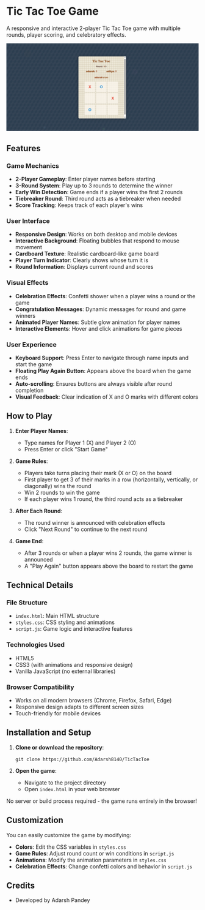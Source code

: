 # Tic Tac Toe Game

A responsive and interactive 2-player Tic Tac Toe game with multiple rounds, player scoring, and celebratory effects.

![Game Screenshot](./image.png)

## Features

### Game Mechanics

- **2-Player Gameplay**: Enter player names before starting
- **3-Round System**: Play up to 3 rounds to determine the winner
- **Early Win Detection**: Game ends if a player wins the first 2 rounds
- **Tiebreaker Round**: Third round acts as a tiebreaker when needed
- **Score Tracking**: Keeps track of each player's wins

### User Interface

- **Responsive Design**: Works on both desktop and mobile devices
- **Interactive Background**: Floating bubbles that respond to mouse movement
- **Cardboard Texture**: Realistic cardboard-like game board
- **Player Turn Indicator**: Clearly shows whose turn it is
- **Round Information**: Displays current round and scores

### Visual Effects

- **Celebration Effects**: Confetti shower when a player wins a round or the game
- **Congratulation Messages**: Dynamic messages for round and game winners
- **Animated Player Names**: Subtle glow animation for player names
- **Interactive Elements**: Hover and click animations for game pieces

### User Experience

- **Keyboard Support**: Press Enter to navigate through name inputs and start the game
- **Floating Play Again Button**: Appears above the board when the game ends
- **Auto-scrolling**: Ensures buttons are always visible after round completion
- **Visual Feedback**: Clear indication of X and O marks with different colors

## How to Play

1. **Enter Player Names**:

   - Type names for Player 1 (X) and Player 2 (O)
   - Press Enter or click "Start Game"

2. **Game Rules**:

   - Players take turns placing their mark (X or O) on the board
   - First player to get 3 of their marks in a row (horizontally, vertically, or diagonally) wins the round
   - Win 2 rounds to win the game
   - If each player wins 1 round, the third round acts as a tiebreaker

3. **After Each Round**:

   - The round winner is announced with celebration effects
   - Click "Next Round" to continue to the next round

4. **Game End**:
   - After 3 rounds or when a player wins 2 rounds, the game winner is announced
   - A "Play Again" button appears above the board to restart the game

## Technical Details

### File Structure

- `index.html`: Main HTML structure
- `styles.css`: CSS styling and animations
- `script.js`: Game logic and interactive features

### Technologies Used

- HTML5
- CSS3 (with animations and responsive design)
- Vanilla JavaScript (no external libraries)

### Browser Compatibility

- Works on all modern browsers (Chrome, Firefox, Safari, Edge)
- Responsive design adapts to different screen sizes
- Touch-friendly for mobile devices

## Installation and Setup

1. **Clone or download the repository**:

   ```
   git clone https://github.com/Adarsh8140/TicTacToe
   ```

2. **Open the game**:
   - Navigate to the project directory
   - Open `index.html` in your web browser

No server or build process required - the game runs entirely in the browser!

## Customization

You can easily customize the game by modifying:

- **Colors**: Edit the CSS variables in `styles.css`
- **Game Rules**: Adjust round count or win conditions in `script.js`
- **Animations**: Modify the animation parameters in `styles.css`
- **Celebration Effects**: Change confetti colors and behavior in `script.js`

## Credits

- Developed by Adarsh Pandey

